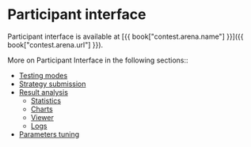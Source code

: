 # Participant interface

Participant interface is available at [{{ book["contest.arena.name"] }}]({{ book["contest.arena.url"] }}).

More on Participant Interface in the following sections::

- [Testing modes](modes.md)
- [Strategy submission](submit.md)
- [Result analysis](analysis/README.md)
  - [Statistics](analysis/stats.md)
  - [Charts](analysis/charts.md)
  - [Viewer](analysis/viewer.md)
  - [Logs](analysis/logs.md)
- [Parameters tuning](params.md)

